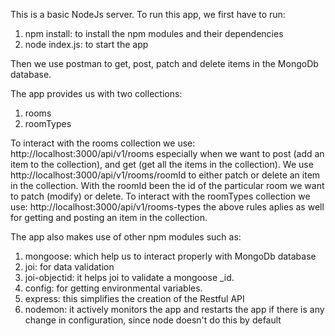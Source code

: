 This is a basic NodeJs server.
To run this app, we first have to run:

1. npm install: to install the npm modules and their dependencies
2. node index.js: to start the app

Then we use postman to get, post, patch and delete items in the MongoDb database.

The app provides us with two collections:

1. rooms
2. roomTypes

To interact with the rooms collection we use: http://localhost:3000/api/v1/rooms especially when we want to post (add an item to the collection), and get (get all the items in the collection). We use http://localhost:3000/api/v1/rooms/roomId to either patch or delete an item in the collection. With the roomId been the id of the particular room we want to patch (modify) or delete.
To interact with the roomTypes collection we use: http://localhost:3000/api/v1/rooms-types the above rules aplies as well for getting and posting an item in the collection.

The app also makes use of other npm modules such as:

1. mongoose: which help us to interact properly with MongoDb database
2. joi: for data validation
3. joi-objectid: it helps joi to validate a mongoose \_id.
4. config: for getting environmental variables.
5. express: this simplifies the creation of the Restful API
6. nodemon: it actively monitors the app and restarts the app if there is any change in configuration, since node doesn't do this by default
